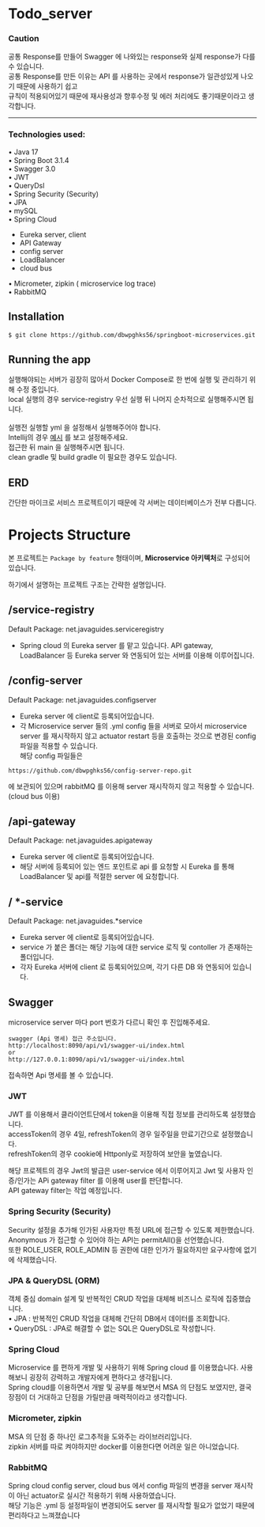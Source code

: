 # Todo_server

### Caution
공통 Response를 만들어 Swagger 에 나와있는 response와 실제 response가 다를 수 있습니다.  
공통 Response를 만든 이유는 API 를 사용하는 곳에서 response가 일관성있게 나오기 때문에 사용하기 쉽고  
규칙이 적용되어있기 때문에 재사용성과 향후수정 및 에러 처리에도 좋기때문이라고 생각합니다.
<hr>

### Technologies used:

• Java 17   
• Spring Boot 3.1.4    
• Swagger 3.0        
• JWT   
• QueryDsl  
• Spring Security (Security)    
• JPA   
• mySQL    
• Spring Cloud    
  - Eureka server, client
  - API Gateway
  - config server
  - LoadBalancer
  - cloud bus
       
• Micrometer, zipkin ( microservice log trace)    
• RabbitMQ

## Installation

```bash
$ git clone https://github.com/dbwpghks56/springboot-microservices.git
```

## Running the app
실행해야되는 서버가 굉장히 많아서 Docker Compose로 한 번에 실행 및 관리하기 위해 수정 중입니다. <br>
local 실행의 경우 service-registry 우선 실행 뒤 나머지 순차적으로 실행해주시면 됩니다. <br>
<br>
실행전 실행할 yml 을 설정해서 실행해주어야 합니다.  
Intellij의 경우 [예시](https://velog.io/@dbwpghks56/Spring-Boot-%EC%9A%B4%EC%98%81%ED%99%98%EA%B2%BD%EB%B3%84-yml-%EC%84%A4%EC%A0%95) 를 보고 설정해주세요.   
접근한 뒤 main 을 실행해주시면 됩니다. <br>
clean gradle 및 build gradle 이 필요한 경우도 있습니다. <br>

## ERD
간단한 마이크로 서비스 프로젝트이기 때문에 각 서버는 데이터베이스가 전부 다릅니다.    

# Projects Structure

 본 프로젝트는 `Package by feature` 형태이며, **Microservice 아키텍처**로 구성되어 있습니다.

 하기에서 설명하는 프로젝트 구조는 간략한 설명입니다.

## /service-registry

Default Package: net.javaguides.serviceregistry

- Spring cloud 의 Eureka server 를 맡고 있습니다. API gateway, LoadBalancer 등 Eureka server 와 연동되어 있는 서버를 이용해 이루어집니다.

## /config-server
Default Package: net.javaguides.configserver
- Eureka server 에 client로 등록되어있습니다.
- 각 Microservice server 들의 .yml config 들을 서버로 모아서 microservice server 를 재시작하지 않고 actuator restart 등을 호출하는 것으로 변경된 config 파일을 적용할 수 있습니다.    
해당 config 파일들은
```
https://github.com/dbwpghks56/config-server-repo.git
```
에 보관되어 있으며 rabbitMQ 를 이용해 server 재시작하지 않고 적용할 수 있습니다. (cloud bus 이용)

## /api-gateway

Default Package: net.javaguides.apigateway
- Eureka server 에 client로 등록되어있습니다.
- 해당 서버에 등록되어 있는 엔드 포인트로 api 를 요청할 시 Eureka 를 통해 LoadBalancer 및 api를 적절한 server 에 요청합니다.

## / *-service

Default Package: net.javaguides.*service
- Eureka server 에 client로 등록되어있습니다.
- service 가 붙은 폴더는 해당 기능에 대한 service 로직 및 contoller 가 존재하는 폴더입니다.
- 각자 Eureka 서버에 client 로 등록되어있으며, 각기 다른 DB 와 연동되어 있습니다.

## Swagger
microservice server 마다 port 번호가 다르니 확인 후 진입해주세요.
```
swagger (Api 명세) 접근 주소입니다.
http://localhost:8090/api/v1/swagger-ui/index.html
or
http://127.0.0.1:8090/api/v1/swagger-ui/index.html

```
접속하면 Api 명세를 볼 수 있습니다.

### JWT
JWT 를 이용해서 클라이언트단에서 token을 이용해 직접 정보를 관리하도록 설정했습니다.     
accessToken의 경우 4일, refreshToken의 경우 일주일을 만료기간으로 설정했습니다.    
refreshToken의 경우 cookie에 Httponly로 저장하여 보안을 높였습니다.

해당 프로젝트의 경우 Jwt의 발급은 user-service 에서 이루어지고 Jwt 및 사용자 인증/인가는 APi gateway filter 를 이용해 user를 판단합니다.    
API gateway filter는 작업 예정입니다.

### Spring Security (Security)
Security 설정을 추가해 인가된 사용자만 특정 URL에 접근할 수 있도록 제한했습니다.   
Anonymous 가 접근할 수 있어야 하는 API는 permitAll()을 선언했습니다.  
또한 ROLE_USER, ROLE_ADMIN 등 권한에 대한 인가가 필요하지만 요구사항에 없기에 삭제했습니다.

### JPA & QueryDSL (ORM)
객체 중심 domain 설계 및 반복적인 CRUD 작업을 대체해 비즈니스 로직에 집중했습니다.  
• JPA : 반복적인 CRUD 작업을 대체해 간단히 DB에서 데이터를 조회합니다.   
• QueryDSL : JPA로 해결할 수 없는 SQL은 QueryDSL로 작성합니다.

### Spring Cloud

Microservice 를 편하게 개발 및 사용하기 위해 Spring cloud 를 이용했습니다. 사용해보니 굉장히 강력하고 개발자에게 편하다고 생각됩니다.    
Spring cloud를 이용하면서 개발 및 공부를 해보면서 MSA 의 단점도 보였지만, 결국 장점이 더 거대하고 단점을 가릴만큼 매력적이라고 생각합니다.    
    
### Micrometer, zipkin

MSA 의 단점 중 하나인 로그추적을 도와주는 라이브러리입니다.    
zipkin 서버를 따로 켜야하지만 docker를 이용한다면 어려운 일은 아니었습니다.

### RabbitMQ

Spring cloud config server, cloud bus 에서 config 파일의 변경을 server 재시작이 아닌 actuator로 실시간 적용하기 위해 사용하였습니다.    
해당 기능은 .yml 등 설정파일이 변경되어도 server 를 재시작할 필요가 없었기 때문에 편리하다고 느껴졌습니다




